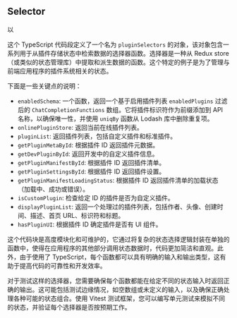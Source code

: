 ## Selector

以

这个 TypeScript 代码段定义了一个名为 `pluginSelectors` 的对象，该对象包含一系列用于从插件存储状态中检索数据的选择器函数。选择器是一种从 Redux store（或类似的状态管理库）中提取和派生数据的函数。这个特定的例子是为了管理与前端应用程序的插件系统相关的状态。

下面是一些关键点的说明：

- `enabledSchema`: 一个函数，返回一个基于启用插件列表 `enabledPlugins` 过滤后的 `ChatCompletionFunctions` 数组。它将插件标识符作为前缀添加到 API 名称，以确保唯一性，并使用 `uniqBy` 函数从 Lodash 库中删除重复项。
- `onlinePluginStore`: 返回当前在线插件列表。
- `pluginList`: 返回插件列表，包括自定义插件和标准插件。
- `getPluginMetaById`: 根据插件 ID 返回插件元数据。
- `getDevPluginById`: 返回开发中的自定义插件信息。
- `getPluginManifestById`: 根据插件 ID 返回插件清单。
- `getPluginSettingsById`: 根据插件 ID 返回插件设置。
- `getPluginManifestLoadingStatus`: 根据插件 ID 返回插件清单的加载状态（加载中、成功或错误）。
- `isCustomPlugin`: 检查给定 ID 的插件是否为自定义插件。
- `displayPluginList`: 返回一个处理过的插件列表，包括作者、头像、创建时间、描述、首页 URL、标识符和标题。
- `hasPluginUI`: 根据插件 ID 确定插件是否有 UI 组件。

这个代码块是高度模块化和可维护的，它通过将复杂的状态选择逻辑封装在单独的函数中，使得在应用程序的其他部分调用状态数据时，代码更加简洁和直观。此外，由于使用了 TypeScript，每个函数都可以具有明确的输入和输出类型，这有助于提高代码的可靠性和开发效率。

对于测试这样的选择器，您需要确保每个函数都能在给定不同的状态输入时返回正确的输出。这可能包括测试边缘情况，如空数组或未定义的输入，以及确保正确处理各种可能的状态组合。使用 Vitest 测试框架，您可以编写单元测试来模拟不同的状态，并验证每个选择器是否按预期工作。
